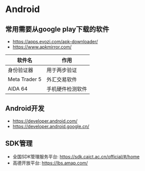 # Android

## 常用需要从google play下载的软件

- <https://apps.evozi.com/apk-downloader/>
- <https://www.apkmirror.com/>

| 软件名        | 作用             |
|---------------|----------------|
| 身份验证器    | 用于两步验证     |
| Meta Trader 5 | 外汇交易软件     |
| AIDA 64       | 手机硬件检测软件 |

## Android开发

- <https://developer.android.com/>
- <https://developer.android.google.cn/>

## SDK管理

- 全国SDK管理服务平台: <https://sdk.caict.ac.cn/official/#/home>
- 高德开放平台: <https://lbs.amap.com/>